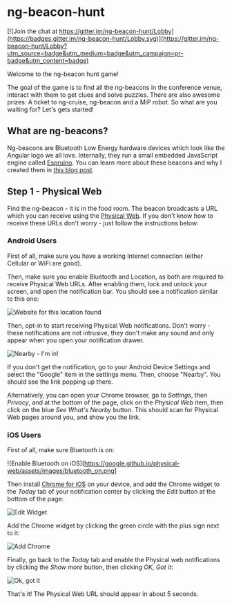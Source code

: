 # ng-beacon-hunt

[![Join the chat at https://gitter.im/ng-beacon-hunt/Lobby](https://badges.gitter.im/ng-beacon-hunt/Lobby.svg)](https://gitter.im/ng-beacon-hunt/Lobby?utm_source=badge&utm_medium=badge&utm_campaign=pr-badge&utm_content=badge)

Welcome to the ng-beacon hunt game! 

The goal of the game is to find all the ng-beacons in the conference venue, interact with them to get clues and solve puzzles. There are also awesome prizes: A ticket to ng-cruise, ng-beacon and a MiP robot. So what are you waiting for? Let's gets started!

## What are ng-beacons?

Ng-beacons are Bluetooth Low Energy hardware devices which look like the Angular logo we all love. Internally, they run a small embedded JavaScript engine called [Espruino](espruino.com). You can learn more about these beacons and why I created them in [this blog post](https://medium.com/@urish/introducing-ng-beacons-344d79370593#.x6uhqakpg).

## Step 1 - Physical Web

Find the ng-beacon - it is in the food room. The beacon broadcasts a URL which you can receive using the [Physical Web](https://medium.com/@urish/exploring-the-physical-web-without-buying-beacons-efae51e36c2e). If you don't know how to receive these URLs don't worry - just follow the instructions below:

### Android Users

First of all, make sure you have a working Internet connection (either Cellular or WiFi are good). 

Then, make sure you enable Bluetooth and Location, as both are required to receive Physical Web URLs. After enabling them, lock and unlock your screen, and open the notification bar. You should see a notification similar to this one:

![Website for this location found](https://cdn-images-1.medium.com/max/880/1*nWEB6VTJC4RCdebKbEFupQ.png)

Then, opt-in to start receiving Physical Web notifications. Don't worry - these notifications are not intrusive, they don't make any sound and only appear when you open your notification drawer.

![Nearby - I'm in!](https://cdn-images-1.medium.com/max/880/1*VLYaby421lw8X1mDr4LFyg.png)

If you don't get the notification, go to your Android Device Settings and select the "Google" item in the settings menu. Then, choose "Nearby". You should see the link popping up there.

Alternatively, you can open your Chrome browser, go to *Settings*, then *Privacy*, and at the bottom of the page, click on the *Physical Web* item, then click on the blue *See What's Nearby* button. This should scan for Physical Web pages around you, and show you the link. 

### iOS Users

First of all, make sure Bluetooth is on:

!(Enable Bluetooth on iOS)[https://google.github.io/physical-web/assets/images/bluetooth_on.png]

Then install [Chrome for iOS](https://itunes.apple.com/us/app/google-chrome-the-fast-and-secure-web-browser/id535886823?mt=8) on your device, and add the Chrome widget to the *Today* tab of your notification center by clicking the *Edit* button at the bottom of the page:

![Edit Widget](https://google.github.io/physical-web/assets/images/edit_widget.png)

Add the Chrome widget by clicking the green circle with the plus sign next to it:

![Add Chrome](https://google.github.io/physical-web/assets/images/widget_not_added.png)

Finally, go back to the *Today* tab and enable the Physical web notifications by clicking the *Show more* button, then clicking *OK, Got it*:

![Ok, got it](https://google.github.io/physical-web/assets/images/opt_in.png)

That's it! The Physical Web URL should appear in about 5 seconds.
